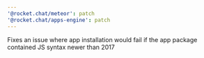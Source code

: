 ```yaml
---
'@rocket.chat/meteor': patch
'@rocket.chat/apps-engine': patch
---
```


Fixes an issue where app installation would fail if the app package contained JS syntax newer than 2017
